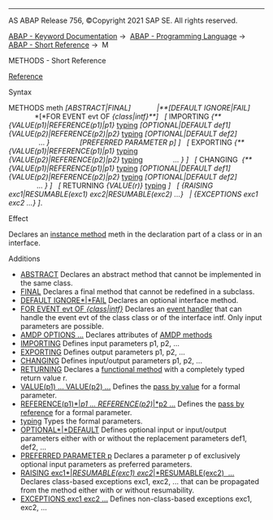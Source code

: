   

* * *

AS ABAP Release 756, ©Copyright 2021 SAP SE. All rights reserved.

[ABAP - Keyword Documentation](javascript:call_link\('abenabap.htm'\)) →  [ABAP - Programming Language](javascript:call_link\('abenabap_reference.htm'\)) →  [ABAP - Short Reference](javascript:call_link\('abenabap_shortref.htm'\)) →  M

METHODS - Short Reference

[Reference](javascript:call_link\('abapmethods.htm'\))

Syntax

METHODS meth *\[*ABSTRACT*|*FINAL*\]*
            *|**\[*DEFAULT IGNORE*|*FAIL*\]*
             *\[*FOR EVENT evt OF *{*class*|*intf*}**\]*
  *\[* IMPORTING *{**{*VALUE(p1)*|*REFERENCE(p1)*|*p1*}* [typing](javascript:call_link\('abentyping_shortref.htm'\)) *\[*OPTIONAL*|*DEFAULT def1*\]*
               *{*VALUE(p2)*|*REFERENCE(p2)*|*p2*}* [typing](javascript:call_link\('abentyping_shortref.htm'\)) *\[*OPTIONAL*|*DEFAULT def2*\]*
               ... *}*
              *\[*PREFERRED PARAMETER p*\]* *\]*
  *\[* EXPORTING *{**{*VALUE(p1)*|*REFERENCE(p1)*|*p1*}* [typing](javascript:call_link\('abentyping_shortref.htm'\))
               *{*VALUE(p2)*|*REFERENCE(p2)*|*p2*}* [typing](javascript:call_link\('abentyping_shortref.htm'\))
              ... *}* *\]*
  *\[* CHANGING  *{**{*VALUE(p1)*|*REFERENCE(p1)*|*p1*}* [typing](javascript:call_link\('abentyping_shortref.htm'\)) *\[*OPTIONAL*|*DEFAULT def1*\]*
               *{*VALUE(p2)*|*REFERENCE(p2)*|*p2*}* [typing](javascript:call_link\('abentyping_shortref.htm'\)) *\[*OPTIONAL*|*DEFAULT def2*\]*
              ... *}* *\]*
  *\[* RETURNING *{*VALUE(r)*}* [typing](javascript:call_link\('abentyping_shortref.htm'\)) *\]*
  *\[* *{*RAISING exc1*|*RESUMABLE(exc1) exc2*|*RESUMABLE(exc2) ...*}*
  *|* *{*EXCEPTIONS exc1 exc2 ...*}* *\]*.

Effect

Declares an [instance method](javascript:call_link\('abeninstance_method_glosry.htm'\) "Glossary Entry") meth in the declaration part of a class or in an interface.

Additions

-   [ABSTRACT](javascript:call_link\('abapmethods_abstract_final.htm'\))
    Declares an abstract method that cannot be implemented in the same class.
-   [FINAL](javascript:call_link\('abapmethods_abstract_final.htm'\))
    Declares a final method that cannot be redefined in a subclass.
-   [DEFAULT IGNORE*|*FAIL](javascript:call_link\('abapmethods_default.htm'\))
    Declares an optional interface method.
-   [FOR EVENT evt OF *{*class*|*intf*}*](javascript:call_link\('abapmethods_event_handler.htm'\))
    Declares an [event handler](javascript:call_link\('abenevent_handler_glosry.htm'\) "Glossary Entry") that can handle the event evt of the class class or of the interface intf. Only input parameters are possible.
-   [AMDP OPTIONS ...](javascript:call_link\('abapmethods_amdp_options.htm'\))
    Declares attributes of [AMDP methods](javascript:call_link\('abenamdp_method_glosry.htm'\) "Glossary Entry")
-   [IMPORTING](javascript:call_link\('abapmethods_general.htm'\))
    Defines input parameters p1, p2, ...
-   [EXPORTING](javascript:call_link\('abapmethods_general.htm'\))
    Defines output parameters p1, p2, ...
-   [CHANGING](javascript:call_link\('abapmethods_general.htm'\))
    Defines input/output parameters p1, p2, ...
-   [RETURNING](javascript:call_link\('abapmethods_functional.htm'\))
    Declares a [functional method](javascript:call_link\('abenfunctional_method_glosry.htm'\) "Glossary Entry") with a completely typed return value r.
-   [VALUE(p1) ... VALUE(p2) ...](javascript:call_link\('abapmethods_parameters.htm'\))
    Defines the [pass by value](javascript:call_link\('abenpass_by_value_glosry.htm'\) "Glossary Entry") for a formal parameter.
-   [REFERENCE(p1)*|*p1 ... REFERENCE(p2)*|*p2 ...](javascript:call_link\('abapmethods_parameters.htm'\))
    Defines the [pass by reference](javascript:call_link\('abenpass_by_reference_glosry.htm'\) "Glossary Entry") for a formal parameter.
-   [typing](javascript:call_link\('abentyping_syntax.htm'\))
    Types the formal parameters.
-   [OPTIONAL*|*DEFAULT](javascript:call_link\('abapmethods_parameters.htm'\))
    Defines optional input or input/output parameters either with or without the replacement parameters def1, def2, ...
-   [PREFERRED PARAMETER p](javascript:call_link\('abapmethods_general.htm'\))
    Declares a parameter p of exclusively optional input parameters as preferred parameters.
-   [RAISING exc1*|*RESUMABLE(exc1) exc2*|*RESUMABLE(exc2)  ...](javascript:call_link\('abapmethods_general.htm'\))
    Declares class-based exceptions exc1, exc2, ... that can be propagated from the method either with or without resumability.
-   [EXCEPTIONS exc1 exc2 ...](javascript:call_link\('abapmethods_general.htm'\))
    Defines non-class-based exceptions exc1, exc2, ...